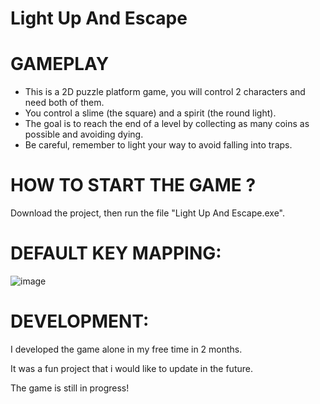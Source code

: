 # Light Up And Escape

# GAMEPLAY

- This is a 2D puzzle platform game, you will control 2 characters and need both of them.
- You control a slime (the square) and a spirit (the round light).
- The goal is to reach the end of a level by collecting as many coins as possible and avoiding dying.
- Be careful, remember to light your way to avoid falling into traps.

# HOW TO START THE GAME ?

Download the project, then run the file "Light Up And Escape.exe".

# DEFAULT KEY MAPPING:

![image](https://github.com/chbouhin/Light-Up-And-Escape-EXEC/assets/47974387/de07dddb-5047-4611-a67d-aa470451f6ee)

# DEVELOPMENT:

I developed the game alone in my free time in 2 months.

It was a fun project that i would like to update in the future.

The game is still in progress!
